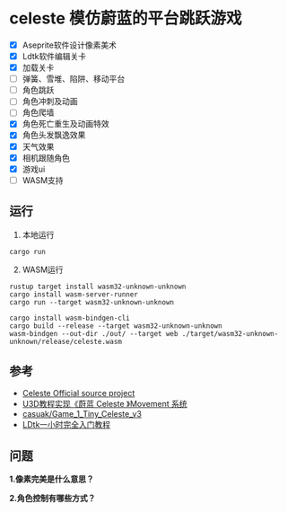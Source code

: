 # celeste 模仿蔚蓝的平台跳跃游戏
- [x] Aseprite软件设计像素美术
- [x] Ldtk软件编辑关卡
- [x] 加载关卡
- [ ] 弹簧、雪堆、陷阱、移动平台
- [ ] 角色跳跃
- [ ] 角色冲刺及动画
- [ ] 角色爬墙
- [x] 角色死亡重生及动画特效
- [x] 角色头发飘逸效果
- [x] 天气效果
- [x] 相机跟随角色
- [x] 游戏ui
- [ ] WASM支持

## 运行
1. 本地运行
```
cargo run
```
2. WASM运行
```
rustup target install wasm32-unknown-unknown
cargo install wasm-server-runner
cargo run --target wasm32-unknown-unknown
```
```
cargo install wasm-bindgen-cli
cargo build --release --target wasm32-unknown-unknown
wasm-bindgen --out-dir ./out/ --target web ./target/wasm32-unknown-unknown/release/celeste.wasm
```

## 参考
- [Celeste Official source project](https://github.com/NoelFB/Celeste)
- [U3D教程实现《蔚蓝 Celeste 》Movement 系统](https://www.bilibili.com/video/BV1D4411d7Xn)
- [casuak/Game_1_Tiny_Celeste_v3](https://github.com/casuak/Game_1_Tiny_Celeste_v3)
- [LDtk一小时完全入门教程](https://www.bilibili.com/video/BV1y64y1z7Uw)

## 问题
**1.像素完美是什么意思？**

**2.角色控制有哪些方式？**